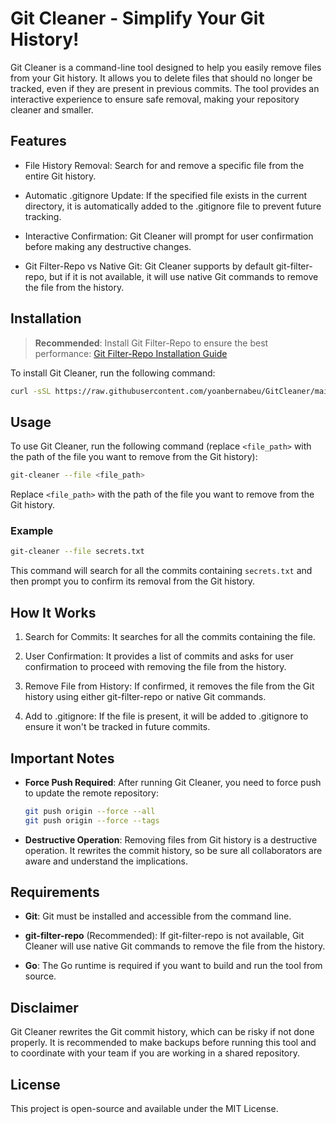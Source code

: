 # Git Cleaner - Simplify Your Git History!

Git Cleaner is a command-line tool designed to help you easily remove files from your Git history. It allows you to delete files that should no longer be tracked, even if they are present in previous commits. The tool provides an interactive experience to ensure safe removal, making your repository cleaner and smaller.

## Features

- File History Removal: Search for and remove a specific file from the entire Git history.

- Automatic .gitignore Update: If the specified file exists in the current directory, it is automatically added to the .gitignore file to prevent future tracking.

- Interactive Confirmation: Git Cleaner will prompt for user confirmation before making any destructive changes.

- Git Filter-Repo vs Native Git: Git Cleaner supports by default git-filter-repo, but if it is not available, it will use native Git commands to remove the file from the history.

## Installation

>  **Recommended**: Install Git Filter-Repo to ensure the best performance: [Git Filter-Repo Installation Guide](https://github.com/newren/git-filter-repo/blob/main/INSTALL.md)

To install Git Cleaner, run the following command:

```bash
curl -sSL https://raw.githubusercontent.com/yoanbernabeu/GitCleaner/main/install.sh | bash
```

## Usage

To use Git Cleaner, run the following command (replace `<file_path>` with the path of the file you want to remove from the Git history):

```bash
git-cleaner --file <file_path>
```

Replace `<file_path>` with the path of the file you want to remove from the Git history.

### Example

```bash
git-cleaner --file secrets.txt
```

This command will search for all the commits containing `secrets.txt` and then prompt you to confirm its removal from the Git history.

## How It Works

1. Search for Commits: It searches for all the commits containing the file.

2. User Confirmation: It provides a list of commits and asks for user confirmation to proceed with removing the file from the history.

3. Remove File from History: If confirmed, it removes the file from the Git history using either git-filter-repo or native Git commands.

4. Add to .gitignore: If the file is present, it will be added to .gitignore to ensure it won't be tracked in future commits.

## Important Notes

- **Force Push Required**: After running Git Cleaner, you need to force push to update the remote repository:
  
    ```bash
    git push origin --force --all
    git push origin --force --tags
    ```

- **Destructive Operation**: Removing files from Git history is a destructive operation. It rewrites the commit history, so be sure all collaborators are aware and understand the implications.

## Requirements

- **Git**: Git must be installed and accessible from the command line.

- **git-filter-repo** (Recommended): If git-filter-repo is not available, Git Cleaner will use native Git commands to remove the file from the history.

- **Go**: The Go runtime is required if you want to build and run the tool from source.

## Disclaimer

Git Cleaner rewrites the Git commit history, which can be risky if not done properly. It is recommended to make backups before running this tool and to coordinate with your team if you are working in a shared repository.

## License

This project is open-source and available under the MIT License.